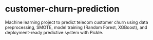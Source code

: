 # customer-churn-prediction
Machine learning project to predict telecom customer churn using data preprocessing, SMOTE, model training (Random Forest, XGBoost), and deployment-ready predictive system with Pickle.

